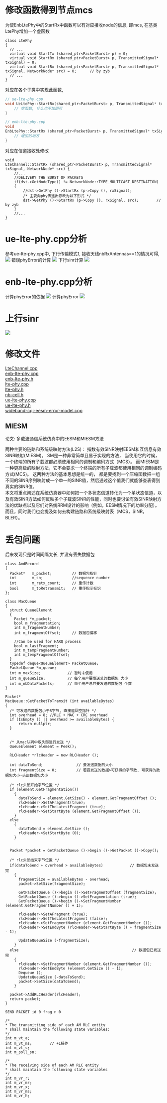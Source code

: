 # 修改函数得到节点mcs #

为使EnbLtePhy中的StartRx中函数可以有对应接收node的信息, 即mcs, 在基类LtePhy增加一个虚函数
```
class LtePhy
{
  // ...
  virtual void StartTx (shared_ptr<PacketBurst> p) = 0;
  virtual void StartRx (shared_ptr<PacketBurst> p, TransmittedSignal* txSignal) = 0;
  virtual void StartRx (shared_ptr<PacketBurst> p, TransmittedSignal* txSignal, NetworkNode* src) = 0;		// by zyb
  // ...
}
```

对应在各个子类中实现此函数, 
```C++
// ue-lte-phy.cpp
void UeLtePhy::StartRx(shared_ptr<PacketBurst> p, TransmittedSignal* txSignal, NetworkNode* src) {	// by zyb
    // 空函数, 什么也不加即可
}

// enb-lte-phy.cpp
void
EnbLtePhy::StartRx (shared_ptr<PacketBurst> p, TransmittedSignal* txSignal, NetworkNode* src) {
    // 增加的地方
}
```

对应在信道接收处修改
```
void
LteChannel::StartRx (shared_ptr<PacketBurst> p, TransmittedSignal* txSignal, NetworkNode* src) {
    //...
    //DELIVERY THE BURST OF PACKETS
    if(dst->GetNodeType() != NetworkNode::TYPE_MULTICAST_DESTINATION)
    {
        //dst->GetPhy ()->StartRx (p->Copy (), rxSignal);
        /* 主要向phy传递出修改为以下形式 */
        dst->GetPhy ()->StartRx (p->Copy (), rxSignal, src);		// by zyb
    }
    //...
}
```

# ue-lte-phy.cpp分析 #

参考ue-lte-phy.cpp中, 下行传输模式1, 接收天线nbRxAntennas==1的情况可得, 
![](https://github.com/wu0hgl/note_pic/blob/master/1.png)
错误phyError的计算
![](https://github.com/wu0hgl/note_pic/blob/master/2.png)
下行sinr计算
![](https://github.com/wu0hgl/note_pic/blob/master/5.png)

# enb-lte-phy.cpp分析 #

计算phyError的依据
![](https://github.com/wu0hgl/note_pic/blob/master/3.png)
计算phyError
![](https://github.com/wu0hgl/note_pic/blob/master/4.png)

# 上行sinr #

![](https://github.com/wu0hgl/note_pic/blob/master/6.png)


# 修改文件 #

[LteChannel.cpp](https://github.com/wu0hgl/note_pic/blob/master/LteChannel.cpp)  
[enb-lte-phy.cpp](https://github.com/wu0hgl/note_pic/blob/master/enb-lte-phy.cpp)  
[enb-lte-phy.h](https://github.com/wu0hgl/note_pic/blob/master/enb-lte-phy.h)  
[lte-phy.cpp](https://github.com/wu0hgl/note_pic/blob/master/lte-phy.cpp)  
[lte-phy.h](https://github.com/wu0hgl/note_pic/blob/master/lte-phy.h)  
[nb-cell.h](https://github.com/wu0hgl/note_pic/blob/master/nb-cell.h)  
[ue-lte-phy.cpp](https://github.com/wu0hgl/note_pic/blob/master/ue-lte-phy.cpp)  
[ue-lte-phy.h](https://github.com/wu0hgl/note_pic/blob/master/ue-lte-phy.h)  
[wideband-cqi-eesm-error-model.cpp](https://github.com/wu0hgl/note_pic/blob/master/wideband-cqi-eesm-error-model.cpp)  


## MIESM ##

论文: 多载波通信系统仿真中的EESM和MIESM方法

两种主要的链路和系统级映射方法(L2S)： 指数有效SINR映射EESM和互信息有效SINR映射(MIESM)。 SM是一种非常简单且易于实现的方法， 当使用它的时候，一个终端的所有子载波都必须使用相同的调制和编码方式（MCS）。 而MIESM是一种更高级的映射方法，它不会要求一个终端的所有子载波都使用相同的调制编码方式(MCS)。 这两种方法的基本思想是统一的， 都是要找到一个压缩函数把一组不同的SINR序列映射成一个单一的SINR值，然后通过这个值我们就能够查表得到真实的SINR值。  
本文将重点阐述在系统仿真器中如何把一个多状态信道转化为一个单状态信道，以及有效SINR方法如何反映多个子载波SINR的性能，同时也要讨论有效SINR映射方法的优缺点以及它们对系统RRM设计的影响（例如，EESM情况下的功率分配）。而且，同时我们也会提及如何去构建链路和系统级映射表（MCS，SINR，BLER）。




# 丢包问题 #

后来发现只是时间间隔太长, 并没有丢失数据包

```
class AmdRecord
{
  Packet*   m_packet;         // 数据包指针
  int       m_sn;             //sequence number
  int       m_retx_count;     // 重传计数
  bool      m_toRetransmit;   // 重传指示标识
};
```

```
class MacQueue
{
  struct QueueElement
  {
    Packet *m_packet;
    bool m_fragmentation;
    int m_fragmentNumber;
    int m_fragmentOffset;     // 数据包偏移

    //Can be used for HARQ process
    bool m_lastFragment;
    int m_tempFragmentNumber;
    int m_tempFragmentOffset;
  }
  typedef deque<QueueElement> PacketQueue;
  PacketQueue *m_queue;
  int m_maxSize;            // 暂时未使用
  int m_queueSize;          // 每个用户要发送总的数据包 大小
  int m_nbDataPackets;      // 每个用户总共要发送的数据包 个数
}
```


```
Packet*
MacQueue::GetPacketToTramsit (int availableBytes)
{
  /* 可发送的数据包小于8字节, 直接返回空指针 */
  int overhead = 8; //RLC + MAC + CRC overhead
  if (IsEmpty () || overhead >= availableBytes) {
      return nullptr;
  }


  /* 从mac队列中取头部进行发送 */
  QueueElement element = Peek();

  RLCHeader *rlcHeader = new RLCHeader ();

  int dataToSend;               // 要发送数据的大小
  int fragmentSize = 0;         // 若要发送的数据>可获得的字节数, 可获得的数据包大小-头部数据包大小

  /* rlc头部开始字节位置 */
  if (element.GetFragmentation())
    {
      dataToSend = element.GetSize() - element.GetFragmentOffset ();
      rlcHeader->SetAFragment(true);
      rlcHeader->SetTheLatestFragment (true);
      rlcHeader->SetStartByte (element.GetFragmentOffset ());
    }
  else
    {
      dataToSend = element.GetSize ();
      rlcHeader->SetStartByte (0);
    }

  
  Packet *packet = GetPacketQueue ()->begin ()->GetPacket ()->Copy();

  /* rlc头部结束字节位置 */
  if(dataToSend + overhead > availableBytes)            // 数据包未发送完 
    {
      fragmentSize = availableBytes - overhead;
      packet->SetSize(fragmentSize);

      GetPacketQueue ()->begin ()->SetFragmentOffset (fragmentSize);
      GetPacketQueue ()->begin ()->SetFragmentation (true);
      GetPacketQueue ()->begin ()->SetFragmentNumber (element.GetFragmentNumber () + 1);

      rlcHeader->SetAFragment (true);
      rlcHeader->SetTheLatestFragment (false);
      rlcHeader->SetFragmentNumber (element.GetFragmentNumber ());
      rlcHeader->SetEndByte (rlcHeader->GetStartByte () + fragmentSize - 1);

      UpdateQueueSize (-fragmentSize);
    }
  else                                                   // 数据包已发送完
    {
      rlcHeader->SetFragmentNumber (element.GetFragmentNumber ());
      rlcHeader->SetEndByte (element.GetSize () - 1);
      Dequeue ();
      UpdateQueueSize (-dataToSend);
      packet->SetSize(dataToSend);
    }

  packet->AddRLCHeader(rlcHeader);
  return packet;
}
```
```
SEND PACKET id 0 frag n 0

/*
* The transmitting side of each AM RLC entity
* shall maintain the following state variables:
*/
int m_vt_a;
int m_vt_ms;        // +1操作
int m_vt_s;
int m_poll_sn;

/*
* The receiving side of each AM RLC entity
* shall maintain the following state variables
*/
int m_vr_r;
int m_vr_mr;
int m_vr_x;
int m_vr_ms;
int m_vr_h;
```


